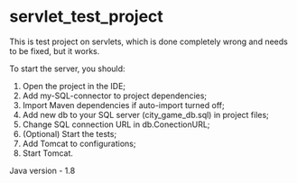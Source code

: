 # servlet_test_project
This is  test project on servlets, which is done completely wrong and needs to be fixed, but it works.

To start the server, you should:
1. Open the project in the IDE;
2. Add my-SQL-connector to project dependencies;
3. Import Maven dependencies if auto-import turned off;
4. Add new db to your SQL server (city_game_db.sql) in project files;
5. Change SQL connection URL in db.ConectionURL;
6. (Optional) Start the tests;
7. Add Tomcat to configurations;
8. Start Tomcat.

Java version - 1.8
